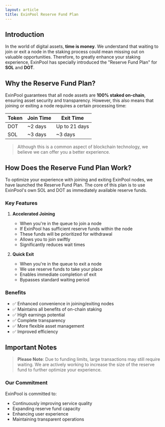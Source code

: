 ```yaml
---
layout: article
title: ExinPool Reserve Fund Plan
---
```



## Introduction

In the world of digital assets, **time is money**. We understand that waiting to join or exit a node in the staking process could mean missing out on valuable opportunities. Therefore, to greatly enhance your staking experience, ExinPool has specially introduced the "Reserve Fund Plan" for **SOL** and **DOT**.

## Why the Reserve Fund Plan?

ExinPool guarantees that all node assets are **100% staked on-chain**, ensuring asset security and transparency. However, this also means that joining or exiting a node requires a certain processing time:

| Token | Join Time | Exit Time |
|-------|-----------|-----------|
| DOT   | ~2 days   | Up to 21 days |
| SOL   | ~3 days   | ~3 days |

> Although this is a common aspect of blockchain technology, we believe we can offer you a better experience.

## How Does the Reserve Fund Plan Work?

To optimize your experience with joining and exiting ExinPool nodes, we have launched the Reserve Fund Plan. The core of this plan is to use ExinPool's own SOL and DOT as immediately available reserve funds.

### Key Features

1. **Accelerated Joining**
   - When you're in the queue to join a node
   - If ExinPool has sufficient reserve funds within the node
   - These funds will be prioritized for withdrawal
   - Allows you to join swiftly
   - Significantly reduces wait times

2. **Quick Exit**
   - When you're in the queue to exit a node
   - We use reserve funds to take your place
   - Enables immediate completion of exit
   - Bypasses standard waiting period

### Benefits

- ✅ Enhanced convenience in joining/exiting nodes
- ✅ Maintains all benefits of on-chain staking
- ✅ High earnings potential
- ✅ Complete transparency
- ✅ More flexible asset management
- ✅ Improved efficiency

## Important Notes

> **Please Note**: Due to funding limits, large transactions may still require waiting. We are actively working to increase the size of the reserve fund to further optimize your experience.

### Our Commitment

ExinPool is committed to:
- Continuously improving service quality
- Expanding reserve fund capacity
- Enhancing user experience
- Maintaining transparent operations